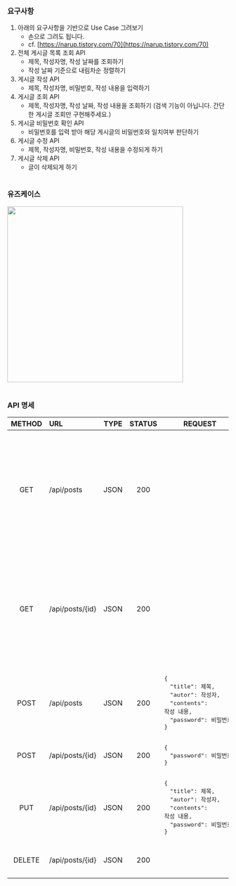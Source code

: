 ### **요구사항**

1. 아래의 요구사항을 기반으로 Use Case 그려보기
   - 손으로 그려도 됩니다.
   - cf. [https://narup.tistory.com/70](https://narup.tistory.com/70)
2. 전체 게시글 목록 조회 API
   - 제목, 작성자명, 작성 날짜를 조회하기
   - 작성 날짜 기준으로 내림차순 정렬하기
3. 게시글 작성 API
   - 제목, 작성자명, 비밀번호, 작성 내용을 입력하기
4. 게시글 조회 API
   - 제목, 작성자명, 작성 날짜, 작성 내용을 조회하기
     (검색 기능이 아닙니다. 간단한 게시글 조회만 구현해주세요.)
5. 게시글 비밀번호 확인 API
   - 비밀번호를 입력 받아 해당 게시글의 비밀번호와 일치여부 판단하기
6. 게시글 수정 API
   - 제목, 작성자명, 비밀번호, 작성 내용을 수정되게 하기
7. 게시글 삭제 API
   - 글이 삭제되게 하기

#  
### 유즈케이스
<img src="https://user-images.githubusercontent.com/15075501/180895854-c4400dd1-4874-48ef-90f9-5d6cef358be5.png" height="400px" />

#  
### API 명세
| METHOD | URL | TYPE | STATUS | REQUEST | RESPONSE | DESCRIPTION |
|:---:|:---|:---:|:---:|---|---|:---:|
| GET | /api/posts | JSON | 200 | | <pre>{<br/>　"data": [<br/>　　{<br/>　　　"id": 게시글 아이디,<br/>　　　"title": 제목,<br/>　　　"autor": 작성자,<br/>　　　"createdAt": 작성 날짜<br/>　　}<br/>　]<br/>}</pre> | 전체 게시글 목록 조회 |
| GET | /api/posts/{id} | JSON | 200 | | <pre>{<br/>　"data": {<br/>　　"id": 게시글 아이디,<br/>　　"title": 제목,<br/>　　"autor": 작성자,<br/>　　"contents": 작성 내용,<br/>　　"createdAt": 작성 날짜,<br/>　　"modifiedAt": 수정 날짜<br/>　}<br/>}</pre> | 게시글 조회 |
| POST | /api/posts | JSON | 200 | <pre>{<br/>　"title": 제목,<br/>　"autor": 작성자,<br/>　"contents": 작성 내용,<br/>　"password": 비밀번호<br/>}</pre> | <pre>{<br/>　"msg": "작성 성공"<br/>　"id": 게시글 아이디<br/>}</pre> | 게시글 작성 |
| POST | /api/posts/{id} | JSON | 200 | <pre>{<br/>　"password": 비밀번호 <br/>}</pre> | <pre>{<br/>　"msg": "비밀번호가 일치합니다."<br/>}</pre> | 게시글 비밀번호 확인 |
| PUT | /api/posts/{id} | JSON | 200 | <pre>{<br/>　"title": 제목,<br/>　"autor": 작성자,<br/>　"contents": 작성 내용,<br/>　"password": 비밀번호<br/>}</pre> | <pre>{<br/>　"msg": "수정 성공"<br/>　"id": 게시글 아이디<br/>}</pre> | 게시글 수정 |
| DELETE | /api/posts/{id} | JSON | 200 | | <pre>{<br/>　"msg": "삭제 성공"<br/>}</pre> | 게시글 삭제 |